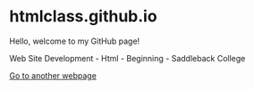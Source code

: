 # htmlclass.github.io
<!DOCTYPE html>
<html>
    <body>
        <title>Web Site Development - Html - Beginning - Saddleback College</title>
        <p>Hello, welcome to my GitHub page!</p>
        <p>Web Site Development - Html - Beginning - Saddleback College</p>
        <a href="https://www.wikipedia.org" target="_blank" title="Visit Wikipedia, the free online encyclopedia">Go to another webpage</a>
    </body>
</html>
